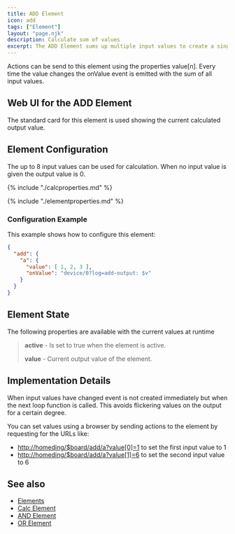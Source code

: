 ```yaml
---
title: ADD Element
icon: add
tags: ["Element"]
layout: "page.njk"
description: Calculate sum of values
excerpt: The ADD Element sums up multiple input values to create a single output value.
---
```


Actions can be send to this element using the properties value[n].
Every time the value changes the onValue event is emitted with the sum of all input values.

## Web UI for the ADD Element

The standard card for this element is used showing the current calculated output value.

## Element Configuration

<!-- <object data="/element.svg?add" type="image/svg+xml"></object> -->

The up to 8 input values can be used for calculation. When no input value is given the output value is 0.

{% include "./calcproperties.md" %}

{% include "./elementproperties.md" %}


### Configuration Example

This example shows how to configure this element:

``` json
{
  "add": {
    "a": {
      "value": [ 1, 2, 3 ],
      "onValue": "device/0?log=add-output: $v"
    }
  }
}
```

## Element State

The following properties are available with the current values at runtime

> **active** - Is set to true when the element is active.
>
> **value** - Current output value of the element.

## Implementation Details

When input values have changed event is not created immediately but when the next loop function is called.
This avoids flickering values on the output for a certain degree.

You can set values using a browser by sending actions to the element by requesting for the URLs like:

* <http://homeding/$board/add/a?value[0]=1> to set the first input value to 1
* <http://homeding/$board/add/a?value[1]=6> to set the second input value to 6


## See also

* [Elements](/elements/index.md)
* [Calc Element](/elements/calc.md)
* [AND Element](/elements/and.md)
* [OR Element](/elements/or.md)
